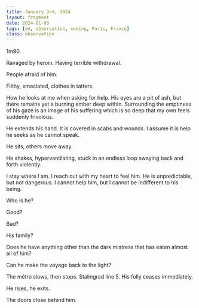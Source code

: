 ```yaml
---
title: January 3rd, 2024
layout: fragment
date: 2024-01-03
tags: [en, observation, seeing, Paris, France]
class: observation
---
```




1m90. 

Ravaged by heroin. Having terrible withdrawal.

People afraid of him.

Filthy, emaciated, clothes in tatters.

How he looks at me when asking for help. His eyes are a pit of ash, but there remains yet a burning ember deep within. Surrounding the emptiness of his gaze is an image of his suffering which is so deep that my own feels suddenly frivolous.

He extends his hand. It is covered in scabs and wounds. I assume it is help he seeks as he cannot speak.

He sits, others move away.

He shakes, hyperventilating, stuck in an endless loop swaying back and forth violently.

I stay where I am. I reach out with my heart to feel him. He is unpredictable, but not dangerous. I cannot help him, but I cannot be indifferent to his being.

Who is he? 

Good? 

Bad? 

His family? 

Does he have anything other than the dark mistress that has eaten almost all of him? 

Can he make the voyage back to the light?

The métro slows, then stops. Stalingrad line 5.
His folly ceases immediately. 

He rises, he exits. 

The doors close behind him.

<!-- 
Observation formatted with specialized formatter for Animal Rationis Capax
Observation type: paris-observation
Generated: 2025-06-09 13:56:55
-->